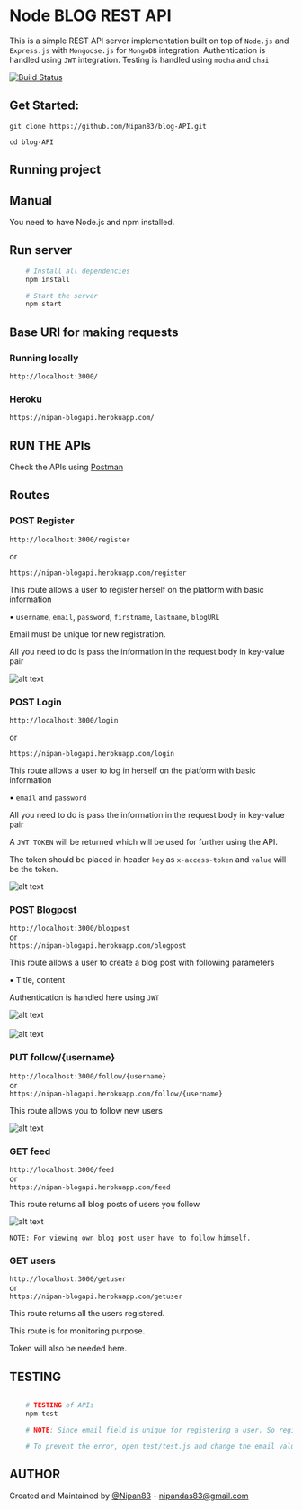 # Node BLOG REST API

This is a simple REST API server implementation built on top of `Node.js` and `Express.js` with `Mongoose.js` for `MongoDB` integration. Authentication is handled using `JWT` integration. Testing is handled using `mocha` and `chai`

[![Build Status](https://travis-ci.org/Nipan83/blog-API.svg?branch=master)](https://travis-ci.org/Nipan83/blog-API)

## Get Started:

`git clone https://github.com/Nipan83/blog-API.git`

`cd blog-API`

## Running project

## Manual

You need to have Node.js and npm installed.

## Run server

```sh
	# Install all dependencies
	npm install

	# Start the server
	npm start

```

## Base URI for making requests

### Running locally

`http://localhost:3000/`

### Heroku 

`https://nipan-blogapi.herokuapp.com/`

## RUN THE APIs

Check the APIs using [Postman](https://chrome.google.com/webstore/detail/postman/fhbjgbiflinjbdggehcddcbncdddomop)

## Routes

### POST Register

`http://localhost:3000/register` <br />

or <br />

`https://nipan-blogapi.herokuapp.com/register`

This route allows a user to register herself on the platform with basic information <br />

▪ `username`, `email`, `password`, `firstname`, `lastname`, `blogURL` <br />

Email must be unique for new registration.

All you need to do is pass the information in the request body in key-value pair 

![alt text](https://i.imgur.com/yEhygsc.png)

### POST Login

`http://localhost:3000/login` <br />

or <br />

`https://nipan-blogapi.herokuapp.com/login` <br />

This route allows a user to log in herself on the platform with basic information <br />

▪ `email` and `password` <br />

All you need to do is pass the information in the request body in key-value pair 

A `JWT TOKEN` will be returned which will be used for further using the API.

The token should be placed in header `key` as `x-access-token` and `value` will be the token.

![alt text](https://i.imgur.com/FHMV8e9.png)

### POST Blogpost

`http://localhost:3000/blogpost` <br />
or <br />
`https://nipan-blogapi.herokuapp.com/blogpost` <br />

This route allows a user to create a blog post with following parameters <br />

▪ Title, content <br />

Authentication is handled here using `JWT`

![alt text](https://i.imgur.com/XURrohi.png) <br />
<br />
![alt text](https://i.imgur.com/I7u6EaQ.png)


### PUT follow/{username}

`http://localhost:3000/follow/{username}`<br />
or <br />
`https://nipan-blogapi.herokuapp.com/follow/{username}`<br />

This route allows you to follow new users <br />

![alt text](https://i.imgur.com/DOA5RVB.png)

### GET feed

`http://localhost:3000/feed` <br />
or <br />
`https://nipan-blogapi.herokuapp.com/feed` <br />

This route returns all blog posts of users you follow
<br />

![alt text](https://i.imgur.com/6e14y8D.png)

`NOTE: For viewing own blog post user have to follow himself.`



### GET users

`http://localhost:3000/getuser` <br />
or <br />
`https://nipan-blogapi.herokuapp.com/getuser`<br />

This route returns all the users registered.

This route is for monitoring purpose.

Token will also be needed here.

## TESTING

```sh

	# TESTING of APIs
	npm test

	# NOTE: Since email field is unique for registering a user. So register test case may fail after running npm test two times.

	# To prevent the error, open test/test.js and change the email value to a new emailId.

```


## AUTHOR

Created and Maintained by [@Nipan83](https://github.com/Nipan83) - nipandas83@gmail.com

